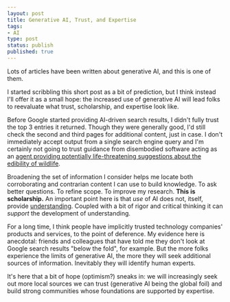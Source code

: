 ```yaml
---
layout: post
title: Generative AI, Trust, and Expertise
tags:
- AI
type: post
status: publish
published: true
---
```


Lots of articles have been written about generative AI, and this is one of them.

I started scribbling this short post as a bit of prediction, but I think instead
I'll offer it as a small hope: the increased use of generative AI will lead folks
to reevaluate what trust, scholarship, and expertise look like.

Before Google started providing AI-driven search results, I didn't fully trust the
top 3 entries it returned. Though they were generally good, I'd still check the
second and third pages for additional content, just in case. I don't immediately
accept output from a single search engine query and I'm certainly not going to
trust guidance from disembodied software acting as an
[agent providing potentially life-threatening suggestions about the edibility of
wildlife](https://www.404media.co/ai-chatbot-added-to-mushroom-foraging-facebook-group-immediately-gives-tips-for-cooking-dangerous-mushroom/).

Broadening the set of information I consider helps me locate both
corroborating and contrarian content I can use to build knowledge. To ask better
questions. To refine scope. To improve my research. **This is scholarship.**
An important point here is that _use_ of AI does not, itself, provide
[understanding](/posts/AI-is-not-understanding.html). Coupled with a bit of
rigor and critical thinking it can _support_ the development of understanding.

For a long time, I think people have implicitly trusted technology companies'
products and services, to the point of deference. My evidence here is anecdotal:
friends and colleagues that have told me they don't look at Google search
results "below the fold", for example. But the more folks experience the limits
of generative AI, the more they will seek additional sources of information.
Inevitably they will identify human experts.

It's here that a bit of hope (optimism?) sneaks in: we will increasingly seek
out more local sources we can trust (generative AI being the global foil) and
build strong communities whose foundations are supported by expertise.
